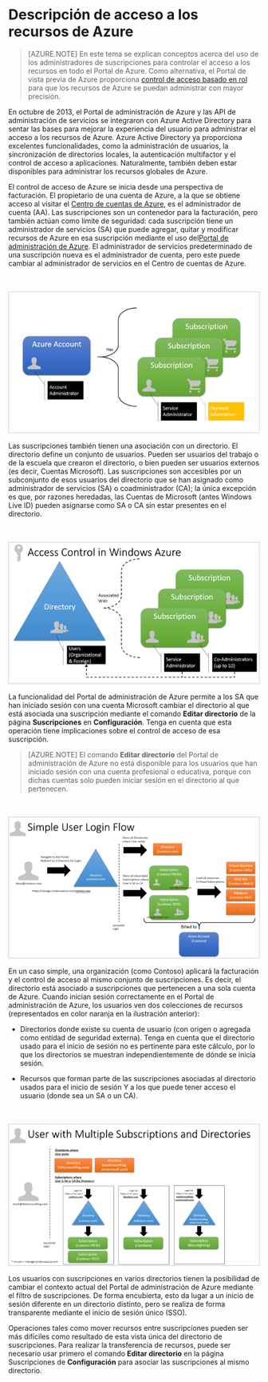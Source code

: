 <properties 
    pageTitle="Descripción de acceso a los recursos de Azure" 
    description="En este tema se explican conceptos acerca del uso de los administradores de suscripciones para controlar el acceso a los recursos en todo el Portal de Azure." 
    services="active-directory" 
    documentationCenter="" 
    authors="markusvi" 
    manager="stevenpo" 
    editor=""/>

<tags 
    ms.service="active-directory" 
    ms.workload="identity" 
    ms.tgt_pltfrm="na" 
    ms.devlang="na" 
    ms.topic="article" 
    ms.date="01/26/2016" 
    ms.author="markusvi"/>


# Descripción de acceso a los recursos de Azure


> [AZURE.NOTE] En este tema se explican conceptos acerca del uso de los administradores de suscripciones para controlar el acceso a los recursos en todo el Portal de Azure. Como alternativa, el Portal de vista previa de Azure proporciona [control de acceso basado en rol](role-based-access-control-configure.md) para que los recursos de Azure se puedan administrar con mayor precisión.

En octubre de 2013, el Portal de administración de Azure y las API de administración de servicios se integraron con Azure Active Directory para sentar las bases para mejorar la experiencia del usuario para administrar el acceso a los recursos de Azure. Azure Active Directory ya proporciona excelentes funcionalidades, como la administración de usuarios, la sincronización de directorios locales, la autenticación multifactor y el control de acceso a aplicaciones. Naturalmente, también deben estar disponibles para administrar los recursos globales de Azure.

El control de acceso de Azure se inicia desde una perspectiva de facturación. El propietario de una cuenta de Azure, a la que se obtiene acceso al visitar el [Centro de cuentas de Azure](https://account.windowsazure.com/subscriptions), es el administrador de cuenta (AA). Las suscripciones son un contenedor para la facturación, pero también actúan como límite de seguridad: cada suscripción tiene un administrador de servicios (SA) que puede agregar, quitar y modificar recursos de Azure en esa suscripción mediante el uso del[Portal de administración de Azure](https://manage.windowsazure.com/). El administrador de servicios predeterminado de una suscripción nueva es el administrador de cuenta, pero este puede cambiar al administrador de servicios en el Centro de cuentas de Azure.
 
<br><br>![Cuentas de Azure][1]

Las suscripciones también tienen una asociación con un directorio. El directorio define un conjunto de usuarios. Pueden ser usuarios del trabajo o de la escuela que crearon el directorio, o bien pueden ser usuarios externos (es decir, Cuentas Microsoft). Las suscripciones son accesibles por un subconjunto de esos usuarios del directorio que se han asignado como administrador de servicios (SA) o coadministrador (CA); la única excepción es que, por razones heredadas, las Cuentas de Microsoft (antes Windows Live ID) pueden asignarse como SA o CA sin estar presentes en el directorio.

<br><br>![Control de acceso de Azure][2]

 
La funcionalidad del Portal de administración de Azure permite a los SA que han iniciado sesión con una cuenta Microsoft cambiar el directorio al que está asociada una suscripción mediante el comando **Editar directorio** de la página **Suscripciones** en **Configuración**. Tenga en cuenta que esta operación tiene implicaciones sobre el control de acceso de esa suscripción.



> [AZURE.NOTE] El comando **Editar directorio** del Portal de administración de Azure no está disponible para los usuarios que han iniciado sesión con una cuenta profesional o educativa, porque con dichas cuentas solo pueden iniciar sesión en el directorio al que pertenecen.

<br><br>![Flujo de inicio de sesión de usuario simple][3]

En un caso simple, una organización (como Contoso) aplicará la facturación y el control de acceso al mismo conjunto de suscripciones. Es decir, el directorio está asociado a suscripciones que pertenecen a una sola cuenta de Azure. Cuando inician sesión correctamente en el Portal de administración de Azure, los usuarios ven dos colecciones de recursos (representados en color naranja en la ilustración anterior):


- Directorios donde existe su cuenta de usuario (con origen o agregada como entidad de seguridad externa). Tenga en cuenta que el directorio usado para el inicio de sesión no es pertinente para este cálculo, por lo que los directorios se muestran independientemente de dónde se inicia sesión.

- Recursos que forman parte de las suscripciones asociadas al directorio usados para el inicio de sesión Y a los que puede tener acceso el usuario (donde sea un SA o un CA).


<br><br>![Usuario con varias suscripciones y directorios][4]


Los usuarios con suscripciones en varios directorios tienen la posibilidad de cambiar el contexto actual del Portal de administración de Azure mediante el filtro de suscripciones. De forma encubierta, esto da lugar a un inicio de sesión diferente en un directorio distinto, pero se realiza de forma transparente mediante el inicio de sesión único (SSO).

Operaciones tales como mover recursos entre suscripciones pueden ser más difíciles como resultado de esta vista única del directorio de suscripciones. Para realizar la transferencia de recursos, puede ser necesario usar primero el comando **Editar directorio** en la página Suscripciones de **Configuración** para asociar las suscripciones al mismo directorio.



<!--Image references-->
[1]: ./media/active-directory-understanding-resource-access/IC707931.png
[2]: ./media/active-directory-understanding-resource-access/IC707932.png
[3]: ./media/active-directory-understanding-resource-access/IC707933.png
[4]: ./media/active-directory-understanding-resource-access/IC707934.png

<!---HONumber=AcomDC_0128_2016-->